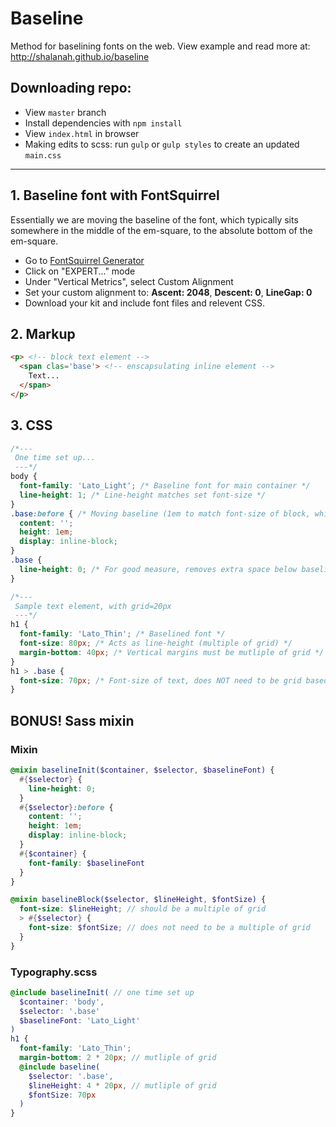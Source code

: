 # Baseline
Method for baselining fonts on the web. View example and read more at: http://shalanah.github.io/baseline

## Downloading repo:
- View `master` branch
- Install dependencies with `npm install`
- View `index.html` in browser
- Making edits to scss: run `gulp` or `gulp styles` to create an updated `main.css`

--------

## 1. Baseline font with FontSquirrel

Essentially we are moving the baseline of the font, which typically sits somewhere in the middle of the em-square, to the absolute bottom of the em-square.

- Go to [FontSquirrel Generator](https://www.fontsquirrel.com/tools/webfont-generator)
- Click on "EXPERT..." mode
- Under "Vertical Metrics", select Custom Alignment
- Set your custom alignment to: **Ascent: 2048**, **Descent: 0**, **LineGap: 0**
- Download your kit and include font files and relevent CSS.

## 2. Markup
```html
<p> <!-- block text element -->
  <span clas='base'> <!-- enscapsulating inline element -->
    Text...
  </span>
</p>
```

## 3. CSS
```css
/*--- 
 One time set up... 
 ---*/
body {
  font-family: 'Lato_Light'; /* Baseline font for main container */
  line-height: 1; /* Line-height matches set font-size */
}
.base:before { /* Moving baseline (1em to match font-size of block, which is our line-height) */
  content: '';
  height: 1em;
  display: inline-block; 
}
.base {
  line-height: 0; /* For good measure, removes extra space below baseline, in IE/FF */
}

/*--- 
 Sample text element, with grid=20px 
 ---*/
h1 {
  font-family: 'Lato_Thin'; /* Baselined font */
  font-size: 80px; /* Acts as line-height (multiple of grid) */
  margin-bottom: 40px; /* Vertical margins must be mutliple of grid */
}
h1 > .base {
  font-size: 70px; /* Font-size of text, does NOT need to be grid based */
}
```

## BONUS! Sass mixin
### Mixin
```scss
@mixin baselineInit($container, $selector, $baselineFont) {
  #{$selector} {
    line-height: 0;
  }
  #{$selector}:before {
    content: '';
    height: 1em;
    display: inline-block;
  }
  #{$container} {
    font-family: $baselineFont
  }
}

@mixin baselineBlock($selector, $lineHeight, $fontSize) {
  font-size: $lineHeight; // should be a multiple of grid
  > #{$selector} {
    font-size: $fontSize; // does not need to be a multiple of grid
  }
}
```
### Typography.scss
```scss
@include baselineInit( // one time set up
  $container: 'body',
  $selector: '.base'
  $baselineFont: 'Lato_Light'
)
h1 {
  font-family: 'Lato_Thin';
  margin-bottom: 2 * 20px; // mutliple of grid
  @include baseline(
    $selector: '.base',
    $lineHeight: 4 * 20px, // mutliple of grid
    $fontSize: 70px
  )
}
```
